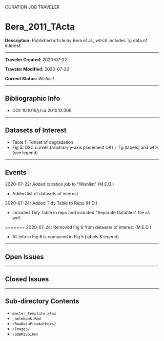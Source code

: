 CURATION JOB TRAVELER

# Bera_2011_TActa

**Description:** Published article by Bera et al., which includes Tg data of interest.

---

**Traveler Created:** 2020-07-22

**Traveler Modified:** 2020-07-22

**Current Status:** *Wishlist*

---

## Bibliographic Info

* DOI: 10.1016/j.tca.2010.12.006

---

## Datasets of Interest

* Table 1: Tonset of degradation
* Fig 5: DSC curves (arbitrary y-axis placement OK) + Tg (labels) and wt% (see legend)


---

## Events

2020-07-22: Added curation job to "Wishlist" (M.E.D.)
* Added list of datasets of interest

2020-07-24: Added Tidy Table to Repo (H.D.)
* Included Tidy Table in repo and included "Separate Datafiles" file as well

=======
2020-07-24: Removed Fig 6 from datasets of interest (M.E.D.)
* All info in Fig 6 is contained in Fig 5 (labels & legend)



---

## Open Issues


---

## Closed Issues



---

## Sub-directory Contents

* `master_template.xlsx`
* `_notebook.Rmd`
* `/RawDataFromAuthors/`
* `/Images/`
* `/SUBMISSION/`
